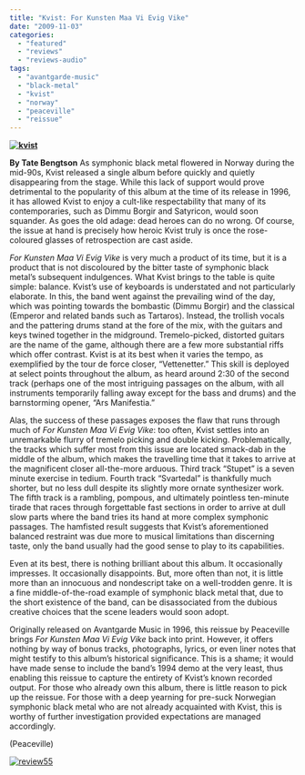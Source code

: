 ```yaml
---
title: "Kvist: For Kunsten Maa Vi Evig Vike"
date: "2009-11-03"
categories: 
  - "featured"
  - "reviews"
  - "reviews-audio"
tags: 
  - "avantgarde-music"
  - "black-metal"
  - "kvist"
  - "norway"
  - "peaceville"
  - "reissue"
---
```


**[![kvist](http://www.hellbound.ca/wp-content/uploads/2009/11/kvist.jpg "kvist")](http://www.hellbound.ca/wp-content/uploads/2009/11/kvist.jpg)**

**By Tate Bengtson** As symphonic black metal flowered in Norway during the mid-90s, Kvist released a single album before quickly and quietly disappearing from the stage. While this lack of support would prove detrimental to the popularity of this album at the time of its release in 1996, it has allowed Kvist to enjoy a cult-like respectability that many of its contemporaries, such as Dimmu Borgir and Satyricon, would soon squander. As goes the old adage: dead heroes can do no wrong. Of course, the issue at hand is precisely how heroic Kvist truly is once the rose-coloured glasses of retrospection are cast aside.

_For Kunsten Maa Vi Evig Vike_ is very much a product of its time, but it is a product that is not discoloured by the bitter taste of symphonic black metal’s subsequent indulgences. What Kvist brings to the table is quite simple: balance. Kvist’s use of keyboards is understated and not particularly elaborate. In this, the band went against the prevailing wind of the day, which was pointing towards the bombastic (Dimmu Borgir) and the classical (Emperor and related bands such as Tartaros). Instead, the trollish vocals and the pattering drums stand at the fore of the mix, with the guitars and keys twined together in the midground. Tremelo-picked, distorted guitars are the name of the game, although there are a few more substantial riffs which offer contrast. Kvist is at its best when it varies the tempo, as exemplified by the tour de force closer, “Vettenetter.” This skill is deployed at select points throughout the album, as heard around 2:30 of the second track (perhaps one of the most intriguing passages on the album, with all instruments temporarily falling away except for the bass and drums) and the barnstorming opener, “Ars Manifestia.”

Alas, the success of these passages exposes the flaw that runs through much of _For Kunsten Maa Vi Evig Vike_: too often, Kvist settles into an unremarkable flurry of tremelo picking and double kicking. Problematically, the tracks which suffer most from this issue are located smack-dab in the middle of the album, which makes the travelling time that it takes to arrive at the magnificent closer all-the-more arduous. Third track “Stupet” is a seven minute exercise in tedium. Fourth track “Svartedal” is thankfully much shorter, but no less dull despite its slightly more ornate synthesizer work. The fifth track is a rambling, pompous, and ultimately pointless ten-minute tirade that races through forgettable fast sections in order to arrive at dull slow parts where the band tries its hand at more complex symphonic passages. The hamfisted result suggests that Kvist’s aforementioned balanced restraint was due more to musical limitations than discerning taste, only the band usually had the good sense to play to its capabilities.

Even at its best, there is nothing brilliant about this album. It occasionally impresses. It occasionally disappoints. But, more often than not, it is little more than an innocuous and nondescript take on a well-trodden genre. It is a fine middle-of-the-road example of symphonic black metal that, due to the short existence of the band, can be disassociated from the dubious creative choices that the scene leaders would soon adopt.

Originally released on Avantgarde Music in 1996, this reissue by Peaceville brings _For Kunsten Maa Vi Evig Vike_ back into print. However, it offers nothing by way of bonus tracks, photographs, lyrics, or even liner notes that might testify to this album’s historical significance. This is a shame; it would have made sense to include the band’s 1994 demo at the very least, thus enabling this reissue to capture the entirety of Kvist’s known recorded output. For those who already own this album, there is little reason to pick up the reissue. For those with a deep yearning for pre-suck Norwegian symphonic black metal who are not already acquainted with Kvist, this is worthy of further investigation provided expectations are managed accordingly.

(Peaceville)

[![review55](http://www.hellbound.ca/wp-content/uploads/2009/07/review55.png "review55")](http://www.hellbound.ca/wp-content/uploads/2009/07/review55.png)
